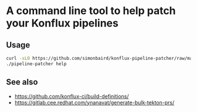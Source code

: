 
# A command line tool to help patch your Konflux pipelines

## Usage

```bash
curl -sLO https://github.com/simonbaird/konflux-pipeline-patcher/raw/main/pipeline-patcher && chmod a+x ./pipeline-patcher
./pipeline-patcher help
```

## See also

* <https://github.com/konflux-ci/build-definitions/>
* <https://gitlab.cee.redhat.com/ynanavat/generate-bulk-tekton-prs/>
